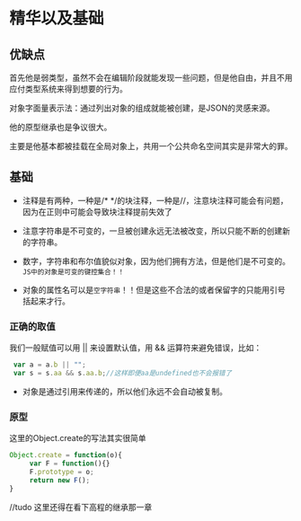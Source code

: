 # 精华以及基础
## 优缺点
首先他是弱类型，虽然不会在编辑阶段就能发现一些问题，但是他自由，并且不用应付类型系统来得到想要的行为。

对象字面量表示法：通过列出对象的组成就能被创建，是JSON的灵感来源。

他的原型继承也是争议很大。

主要是他基本都被挂载在全局对象上，共用一个公共命名空间其实是非常大的罪。

## 基础
 - 注释是有两种，一种是/* */的块注释，一种是//，注意块注释可能会有问题，因为在正则中可能会导致块注释提前失效了

 - 注意字符串是不可变的，一旦被创建永远无法被改变，所以只能不断的创建新的字符串。

 - 数字，字符串和布尔值貌似对象，因为他们拥有方法，但是他们是不可变的。`JS中的对象是可变的键控集合！！`

 - 对象的属性名可以是`空字符串`！！但是这些不合法的或者保留字的只能用引号括起来才行。

### 正确的取值
我们一般赋值可以用 || 来设置默认值，用 && 运算符来避免错误，比如：

```javascript
 var a = a.b || "";
 var s = s.aa && s.aa.b;//这样即便aa是undefined也不会报错了
```

 - 对象是通过引用来传递的，所以他们永远不会自动被复制。

### 原型
这里的Object.create的写法其实很简单

```javascript
Object.create = function(o){
     var F = function(){}
     F.prototype = o;
     return new F();
}
```
//tudo 这里还得在看下高程的继承那一章
